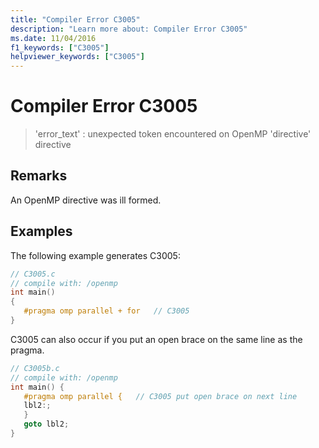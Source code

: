 ```yaml
---
title: "Compiler Error C3005"
description: "Learn more about: Compiler Error C3005"
ms.date: 11/04/2016
f1_keywords: ["C3005"]
helpviewer_keywords: ["C3005"]
---
```

# Compiler Error C3005

> 'error_text' : unexpected token encountered on OpenMP 'directive' directive

## Remarks

An OpenMP directive was ill formed.

## Examples

The following example generates C3005:

```c
// C3005.c
// compile with: /openmp
int main()
{
   #pragma omp parallel + for   // C3005
}
```

C3005 can also occur if you put an open brace on the same line as the pragma.

```c
// C3005b.c
// compile with: /openmp
int main() {
   #pragma omp parallel {   // C3005 put open brace on next line
   lbl2:;
   }
   goto lbl2;
}
```
